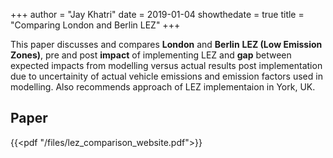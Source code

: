 +++
author = "Jay Khatri"
date = 2019-01-04
showthedate = true
title = "Comparing London and Berlin LEZ"
+++


This paper discusses and compares **London** and **Berlin** **LEZ (Low Emission Zones)**, pre and post **impact** of implementing
LEZ and **gap** between expected impacts from modelling versus actual results post implementation due to uncertainity
of actual vehicle emissions and emission factors used in modelling. Also recommends approach of LEZ
implementaion in York, UK.

<!--more-->

## Paper

{{<pdf "/files/lez_comparison_website.pdf">}}
